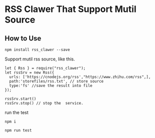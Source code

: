 # RSS Clawer That Support Mutil Source 


## How to Use

```
npm install rss_clawer --save 
```

Support mutil rss source, like this.

```
let { Rss } = require("rss_clawer");
let rssSrv = new Rss({
  urls: ['https://cnodejs.org/rss',"https://www.zhihu.com/rss",],
  path:'storefiles/rss.txt', // store source
  type:'fs' //save the result into file
});

rssSrv.start()
rssSrv.stop() // stop the  service.
```

run the test
```
npm i

npm run test
```
